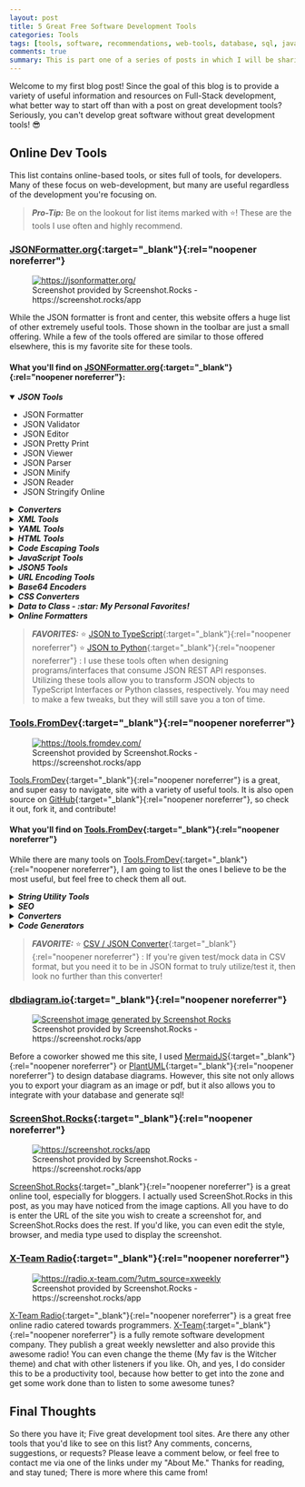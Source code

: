 ```yaml
---
layout: post
title: 5 Great Free Software Development Tools
categories: Tools
tags: [tools, software, recommendations, web-tools, database, sql, javascript, productivity, code-converters, code-generators]
comments: true
summary: This is part one of a series of posts in which I will be sharing my favorite Development tools. Part one focuses on 5 dev tools that can be found and utilized online.
---
```


Welcome to my first blog post! Since the goal of this blog is to provide a
variety of useful information and resources on Full-Stack development, what
better way to start off than with a post on great development tools? Seriously,
you can't develop great software without great development tools! :sunglasses:

## Online Dev Tools
This list contains online-based tools, or sites full of tools, for
developers. Many of these focus on web-development, but many are useful
regardless of the development you're focusing on.

> _**Pro-Tip:**_ Be on the lookout for list items marked with :star:! These are the tools I use often and highly recommend.

### [JSONFormatter.org](https://jsonformatter.org/){:target="_blank"}{:rel="noopener noreferrer"}

<figure class="kg-card kg-image-card kg-card-hascaption">
    <a href="https://jsonformatter.org/" target="_blank" rel="noopener noreferrer">
        <img src="{{ "/images/other-images/jsonformatterscreenshot.png" | prepend: site.baseurl }}" class="kg-image" alt="https://jsonformatter.org/" title="JSONFormatter" loading="lazy">
    </a>
    <figcaption>
        Screenshot provided by Screenshot.Rocks - https://screenshot.rocks/app
    </figcaption>
</figure>


While the JSON formatter is front and center, this website offers a huge list
of other extremely useful tools. Those shown in the toolbar are just a small
offering. While a few of the tools offered are similar to those offered
elsewhere, this is my favorite site for these tools.

#### What you'll find on [JSONFormatter.org](https://jsonformatter.org/){:target="_blank"}{:rel="noopener noreferrer"}:

<div class="tool-list">
    <details open>
        <summary style="cursor: pointer">
            <h5 style="display: inline">
                <b>JSON Tools</b>
            </h5>
        </summary>
        <ul>
            <li>JSON Formatter</li>
            <li>JSON Validator</li>
            <li>JSON Editor</li>
            <li>JSON Pretty Print</li>
            <li>JSON Viewer</li>
            <li>JSON Parser</li>
            <li>JSON Minify</li>
            <li>JSON Reader</li>
            <li>JSON Stringify Online</li>
        </ul>
    </details>
    <details>
        <summary style="cursor: pointer">
            <h5 style="display: inline">
                <b>Converters</b>
            </h5>
        </summary>
        <ul>
            <li>JSON to XML</li>
            <li>JSON to CSV</li>
            <li>JSON to YAML</li>
            <li>JSON to TSV</li>
            <li>JSON to String</li>
            <li>XML to JSON</li>
            <li>XML to CSV</li>
            <li>XML to YAML</li>
            <li>RSS to JSON</li>
            <li>YAML to JSON</li>
            <li>YAML to XML</li>
            <li>YAML to CSV</li>
            <li>CSV to JSON</li>
            <li>CSV to XML</li>
            <li>CSV to YAML</li>
            <li>CSV to HTML</li>
        </ul>
    </details>
    <details>
        <summary style="cursor: pointer">
            <h5 style="display: inline">
                <b>XML Tools</b>
            </h5>
        </summary>
        <ul>
            <li>XML Formatter</li>
            <li>XML Minify</li>
            <li>XML Viewer</li>
            <li>XML Pretty Print</li>
            <li>XML Validator</li>
            <li>XML Editor</li>
            <li>XML Parser</li>
        </ul>
    </details>
    <details>
        <summary style="cursor: pointer">
            <h5 style="display: inline">
                <b>YAML Tools</b>
            </h5>
        </summary>
        <ul>
            <li>YAML Validator</li>
            <li>YAML Viewer</li>
            <li>YAML Formatter</li>
            <li>YAML Parser</li>
        </ul>
    </details>
    <details>
        <summary style="cursor: pointer">
            <h5 style="display: inline">
                <b>HTML Tools</b>
            </h5>
        </summary>
        <ul>
            <li>HTML Formatter</li>
            <li>HTML Pretty Print</li>
            <li>HTML Validator</li>
            <li>HTML Viewer</li>
            <li>HTML Editor</li>
            <li>JSBeautifier</li>
            <li>HTML Minify</li>
            <li>JADE to HTML</li>
            <li>HTML to JADE</li>
            <li>EXCEL to HTML</li>
        </ul>
    </details>
    <details>
        <summary style="cursor: pointer">
            <h5 style="display: inline">
                <b>Code Escaping Tools</b>
            </h5>
        </summary>
        <ul>
            <li>HTML Escape/Unescape</li>
            <li>XML Escape/Unescape</li>
            <li>Javascript Escape/Unescape</li>
            <li>Java Escape/Unescape</li>
            <li>.Net Escape/Unescape</li>
            <li>JSON Escape/Unescape</li>
            <li>CSV Escape/Unescape</li>
            <li>SQL Escape/Unescape</li>
        </ul>
    </details>
    <details>
        <summary style="cursor: pointer">
            <h5 style="display: inline">
                <b>JavaScript Tools</b>
            </h5>
        </summary>
        <ul>
            <li>JSBeautifier</li>
            <li>Javascript Pretty Print</li>
        </ul>
    </details>
    <details>
        <summary style="cursor: pointer">
            <h5 style="display: inline">
                <b>JSON5 Tools</b>
            </h5>
        </summary>
        <ul>
            <li>JSON5 Formatter</li>
            <li>JSON5 Validator</li>
        </ul>
    </details>
    <details>
        <summary style="cursor: pointer">
            <h5 style="display: inline">
                <b>URL Encoding Tools</b>
            </h5>
        </summary>
        <ul>
            <li>URL Encode/Decode</li>
            <li>JSON URL Encode/Decode</li>
            <li>XML URL Encode/Decode</li>
            <li>YAML URL Encode/Decode</li>
        </ul>
    </details>
    <details>
        <summary style="cursor: pointer">
            <h5 style="display: inline">
                <b>Base64 Encoders</b>
            </h5>
        </summary>
        <ul>
            <li>Base64 to JSON / JSON to Base64</li>
            <li>Base64 to XML / XML to Base64</li>
            <li>Base64 to YAML / YAML to Base64</li>
        </ul>
    </details>
    <details>
        <summary style="cursor: pointer">
            <h5 style="display: inline">
                <b>CSS Converters</b>
            </h5>
        </summary>
        <ul>
            <li>Minify CSS</li>
            <li>CSS Beautifier</li>
            <li>CSS Formatter</li>
            <li>CSS Pretty Print</li>
            <li>CSS to LESS</li>
            <li>CSS to SCSS</li>
            <li>CSS to SASS</li>
            <li>CSS to Stylus</li>
            <li>Stylus to CSS</li>
            <li>Stylus to LESS</li>
            <li>Stylus to SCSS</li>
            <li>Stylus to SASS</li>
            <li>LESS to CSS</li>
            <li>LESS to SCSS</li>
            <li>LESS to SASS</li>
            <li>LESS to Stylus</li>
            <li>SCSS to CSS</li>
            <li>SCSS to LESS</li>
            <li>SCSS to SASS</li>
            <li>SCSS to Stylus</li>
            <li>SASS to CSS</li>
            <li>SASS to LESS</li>
            <li>SASS to SCSS</li>
            <li>SASS to Stylus</li>
        </ul>
    </details>
    <details>
        <summary style="cursor: pointer">
            <h5 style="display: inline">
                <b>Data to Class - :star: My Personal Favorites!</b>
            </h5>
        </summary>
        <ul>
            <li>JSON to Java</li>
            <li>JSON to Python :star:</li>
            <li>JSON to Objective-C</li>
            <li>JSON to JSON Schema</li>
            <li>JSON to Swift</li>
            <li>JSON to C#</li>
            <li>JSON to Go</li>
            <li>JSON to Rust</li>
            <li>JSON to Crystal</li>
            <li>JSON to C++</li>
            <li>JSON to TypeScript :star:</li>
            <li>JSON to JavaScript Proptypes</li>
            <li>JSON to Flow</li>
            <li>JSON to Kotlin</li>
            <li>JSON to Elm</li>
            <li>JSON to Ruby</li>
            <li>JSON to Dart</li>
            <li>JSON to Pike</li>
            <li>JSON to Haskell</li>
            <li>XML to Java</li>
            <li>XML to Python</li>
            <li>XML to Objective-C</li>
            <li>XML to JSON Schema</li>
            <li>XML to Swift</li>
            <li>XML to C#</li>
            <li>XML to Go</li>
            <li>XML to Rust</li>
            <li>XML to Crystal</li>
            <li>XML to C++</li>
            <li>XML to TypeScript</li>
            <li>XML to JavaScript Proptypes</li>
            <li>XML to Flow</li>
            <li>XML to Kotlin</li>
            <li>XML to Elm</li>
            <li>XML to Ruby</li>
            <li>XML to Dart</li>
            <li>XML to Pike</li>
            <li>XML to Haskell</li>
        </ul>
    </details>
    <details>
        <summary style="cursor: pointer">
            <h5 style="display: inline">
                <b>Online Formatters</b>
            </h5>
        </summary>
        <ul>
            <li>JSON Formatter</li>
            <li>JSON5 Formatter</li>
            <li>XML Formatter</li>
            <li>HTML Formatter</li>
            <li>YAML Formatter</li>
            <li>JavaScript Formatter</li>
            <li>CSS Formatter</li>
            <li>C# Formatter</li>
            <li>Java Formatter</li>
            <li>GraphQL Formatter</li>
            <li>Angular Formatter</li>
            <li>Vue JS Formatter</li>
            <li>LESS Formatter</li>
            <li>SCSS Formatter</li>
            <li>TypeScript Formatter</li>
            <li>Babel Formatter</li>
            <li>Markdown Formatter</li>
            <li>MDX Formatter</li>
            <li>Glimmer JS Formatter</li>
            <li>LWC Formatter</li>
            <li>PHP Formatter</li>
        </ul>
    </details>
</div>

> _**FAVORITES:**_
:star: [JSON to TypeScript](https://jsonformatter.org/json-to-typescript#Sample){:target="_blank"}{:rel="noopener noreferrer"}
:star: [JSON to Python](https://jsonformatter.org/json-to-python#Sample){:target="_blank"}{:rel="noopener noreferrer"}
: I use these tools often when designing programs/interfaces that consume JSON REST API responses. Utilizing these tools
allow you to transform JSON objects to TypeScript Interfaces or Python classes, respectively. You may need to make a few tweaks,
but they will still save you a ton of time.


### [Tools.FromDev](https://tools.fromdev.com/){:target="_blank"}{:rel="noopener noreferrer"}


<figure class="kg-card kg-image-card kg-card-hascaption">
    <a href="https://tools.fromdev.com/" target="_blank" rel="noopener noreferrer">
        <img src="{{"/images/other-images/toolsfromdevscreenshot.png" | prepend: site.baseurl}}" class="kg-image" alt="https://tools.fromdev.com/" title="Tools.FromDev" loading="lazy">
    </a>
    <figcaption>
        Screenshot provided by Screenshot.Rocks - https://screenshot.rocks/app
    </figcaption>
</figure>


[Tools.FromDev](https://tools.fromdev.com/){:target="_blank"}{:rel="noopener noreferrer"} is a great, and super easy to
navigate, site with a variety of useful tools. It is also open source on
[GitHub](https://github.com/fromdev/tools){:target="_blank"}{:rel="noopener noreferrer"}, so check it out, fork it, and
contribute!

#### What you'll find on [Tools.FromDev](https://tools.fromdev.com/){:target="_blank"}{:rel="noopener noreferrer"}

While there are many tools on [Tools.FromDev](https://tools.fromdev.com/){:target="_blank"}{:rel="noopener noreferrer"}, I am
going to list the ones I believe to be the most useful, but feel free to check
them all out.

<div class="tool-list">
    <details>
        <summary style="cursor: pointer">
            <h5 style="display: inline">
                <b>String Utility Tools</b>
            </h5>
        </summary>
        <ul>
            <li>
                HTML, JavaScript, and XML Escape Tools - Some characters have special
                meaning in HTML, JavaScript, and XML. Use this tool to "escape" those
                characters in order to use them within their respective languages.
            </li>
            <li>
                URL Encode | Decode - Similar to the escape tools, this tool transforms
                URLs into strings that won't confuse a server.
            </li>
            <li>
                Change Case - Change the case of strings to and from lowercase, uppercase,
                and camel-case.
            </li>
            <li>
                Remove Stopwords - Remove stopwords to assist with machine learning and
                natural language processing.
            </li>
        </ul>
    </details>
    <details>
        <summary style="cursor: pointer">
            <h5 style="display: inline">
                <b>SEO</b>
            </h5>
        </summary>
        <ul>
            <li>Title Maker - Blog Article Title Generator Tool.</li>
            <li>Meta Tags - Meta Tag Generator Tool.</li>
        </ul>
    </details>
    <details>
        <summary style="cursor: pointer">
            <h5 style="display: inline">
                <b>Converters</b>
            </h5>
        </summary>
        <ul>
            <li>CSV / JSON :star:</li>
            <li>CSV / HTML</li>
            <li>HTML Table / JSON</li>
            <li>XML / JSON</li>
            <li>JSON / Property</li>
            <li>
                HTML Link Extractor - Want to extract all links from a webpage, but don't
                have time to do it programatically? Try this out!
            </li>
            <li>Create HTML Link - Generate a proper HTML link tag with data.</li>
            <li>
                Text to HTML List - Generate a properly formatted list for use in HTML
                markup.
            </li>
            <li>Image to Base-64</li>
            <li>HEIC to JPG, JPEG, PNG or GIF</li>
        </ul>
    </details>
    <details>
        <summary style="cursor: pointer">
            <h5 style="display: inline">
                <b>Code Generators</b>
            </h5>
        </summary>
        <ul>
            <li>CSS Button Generator</li>
            <li>Bar Code Generator</li>
            <li>Cool Team Name Generator - Just for fun!</li>
        </ul>
    </details>
</div>

> _**FAVORITE:**_
> :star: [CSV / JSON Converter](https://tools.fromdev.com/csv-to-json-converter.html){:target="_blank"}{:rel="noopener noreferrer"}
> : If you're given test/mock data in CSV format, but you need it to be in JSON format to truly utilize/test it, then look no further than this converter!

### [dbdiagram.io](https://dbdiagram.io/home){:target="_blank"}{:rel="noopener noreferrer"}

<figure class="kg-card kg-image-card kg-card-hascaption">
    <a href="https://dbdiagram.io/home" target="_blank" rel="noopener noreferrer">
        <img src="{{ "/images/other-images/dbdiagramio-screenshot.png" | prepend: site.baseurl }}" class="kg-image" alt="Screenshot image generated by Screenshot Rocks" loading="lazy" title="DBDiagram.io">
    </a>
    <figcaption>
        Screenshot provided by Screenshot.Rocks - https://screenshot.rocks/app
    </figcaption>
</figure>

Before a coworker showed me this site, I used
[MermaidJS](https://mermaid-js.github.io/mermaid-live-editor/){:target="_blank"}{:rel="noopener noreferrer"}
or [PlantUML](https://plantuml.com/){:target="_blank"}{:rel="noopener noreferrer"} to design database diagrams. However, this site not only allows you to export your
diagram as an image or pdf, but it also allows you to integrate with your database and generate sql!

### [ScreenShot.Rocks](https://screenshot.rocks/app){:target="_blank"}{:rel="noopener noreferrer"}

<figure class="kg-card kg-image-card kg-card-hascaption">
    <a href="https://screenshot.rocks/app" target="_blank" rel="noopener noreferrer">
        <img src="{{ "/images/other-images/screenshot-rocks.png" | prepend: site.baseurl }}" class="kg-image" alt="https://screenshot.rocks/app" loading="lazy" title="Screenshot.Rocks">
    </a>
    <figcaption>
        Screenshot provided by Screenshot.Rocks - https://screenshot.rocks/app
    </figcaption>
</figure>

[ScreenShot.Rocks](https://screenshot.rocks/app){:target="_blank"}{:rel="noopener noreferrer"} is a great online tool, especially for bloggers. I actually used
ScreenShot.Rocks in this post, as you may have noticed from the image captions. All you have to do is enter the URL of
the site you wish to create a screenshot for, and ScreenShot.Rocks does the rest. If you'd like, you can even edit the style,
browser, and media type used to display the screenshot.

### [X-Team Radio](https://radio.x-team.com/?utm_source=xweekly){:target="_blank"}{:rel="noopener noreferrer"}

<figure class="kg-card kg-image-card kg-card-hascaption">
    <a href="https://radio.x-team.com/?utm_source=xweekly" target="_blank" rel="noopener noreferrer">
        <img src="{{ "/images/other-images/x-team-radio.png" | prepend: site.baseurl }}" class="kg-image" alt="https://radio.x-team.com/?utm_source=xweekly" loading="lazy" title="X-Team Radio">
    </a>
    <figcaption>
        Screenshot provided by Screenshot.Rocks - https://screenshot.rocks/app
    </figcaption>
</figure>

[X-Team Radio](https://radio.x-team.com/?utm_source=xweekly){:target="_blank"}{:rel="noopener noreferrer"} is a great free online radio catered towards programmers.
[X-Team](https://x-team.com/){:target="_blank"}{:rel="noopener noreferrer"} is a fully remote software development company. They publish a great weekly newsletter and also
provide this awesome radio! You can even change the theme (My fav is the Witcher theme) and chat with other listeners if you like.
Oh, and yes, I do consider this to be a productivity tool, because how better to get into the zone and get some work done than to listen to some awesome tunes?

## Final Thoughts ##

So there you have it; Five great development tool sites. Are there any other tools that you'd like to see on this list?
Any comments, concerns, suggestions, or requests? Please leave a comment below, or feel free to contact me via one of the links under my "About Me."
Thanks for reading, and stay tuned; There is more where this came from! 
